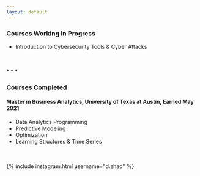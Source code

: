 ```yaml
---
layout: default
---
```


### Courses Working in Progress
* Introduction to Cybersecurity Tools & Cyber Attacks
<br />
<br />
* * *

### Courses Completed

#### Master in Business Analytics, University of Texas at Austin, Earned May 2021
* Data Analytics Programming
* Predictive Modeling
* Optimization
* Learning Structures & Time Series
<br />
<br />
{% include instagram.html username="d.zhao" %}
